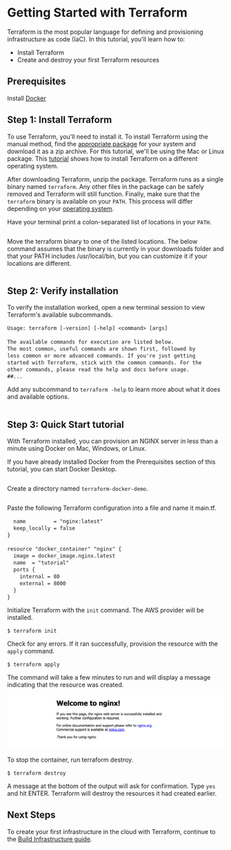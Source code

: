 # Getting Started with Terraform

Terraform is the most popular language for defining and provisioning infrastructure as code (IaC). In this tutorial, you'll learn how to:

* Install Terraform
* Create and destroy your first Terraform resources

## Prerequisites

Install [Docker](https://www.docker.com/products/docker-desktop)

## Step 1: Install Terraform

To use Terraform, you'll need to install it. To install Terraform using the manual method, find the [appropriate package](https://www.terraform.io/downloads.html) for your system and download it as a zip archive. For this tutorial, we'll be using the Mac or Linux package. This [tutorial](https://learn.hashicorp.com/terraform/getting-started/install) shows how to install Terraform on a different operating system.

After downloading Terraform, unzip the package. Terraform runs as a single binary named `terraform`. Any other files in the package can be safely removed and Terraform will still function. Finally, make sure that the `terraform` binary is available on your `PATH`. This process will differ depending on your [operating system](https://learn.hashicorp.com/terraform/getting-started/install).

Have your terminal print a colon-separated list of locations in your `PATH`.

```$ echo $PATH
```
Move the terraform binary to one of the listed locations. The below command assumes that the binary is currently in your downloads folder and that your PATH includes /usr/local/bin, but you can customize it if your locations are different.

```$ mv ~/Downloads/terraform /usr/local/bin/terraform
```

## Step 2: Verify installation

To verify the installation worked, open a new terminal session to view Terraform's available subcommands.

```$ terraform -help
Usage: terraform [-version] [-help] <command> [args]

The available commands for execution are listed below.
The most common, useful commands are shown first, followed by
less common or more advanced commands. If you're just getting
started with Terraform, stick with the common commands. For the
other commands, please read the help and docs before usage.
##...
```
Add any subcommand to `terraform -help` to learn more about what it does and available options.

```terraform -help plan
```

## Step 3: Quick Start tutorial

With Terraform installed, you can provision an NGINX server in less than a minute using Docker on Mac, Windows, or Linux.

If you have already installed Docker from the Prerequisites section of this tutorial, you can start Docker Desktop.

```$ open -a Docker
```

Create a directory named `terraform-docker-demo`.

```$ mkdir terraform-docker-demo && cd $_
```

Paste the following Terraform configuration into a file and name it main.tf.

```resource "docker_image" "nginx" {
  name         = "nginx:latest"
  keep_locally = false
}

resource "docker_container" "nginx" {
  image = docker_image.nginx.latest
  name  = "tutorial"
  ports {
    internal = 80
    external = 8000
  }
}
```

Initialize Terraform with the `init` command. The AWS provider will be installed.

```shell
$ terraform init
```

Check for any errors. If it ran successfully, provision the resource with the `apply` command.

```shell
$ terraform apply
```

The command will take a few minutes to run and will display a message indicating that the resource was created.

![resource created](images/terraform-docker-nginx.png)

To stop the container, run terraform destroy.

```shell
$ terraform destroy
```

A message at the bottom of the output will ask for confirmation. Type `yes` and hit ENTER. Terraform will destroy the resources it had created earlier.

## Next Steps

To create your first infrastructure in the cloud with Terraform, continue to the [Build Infrastructure guide](https://learn.hashicorp.com/terraform/getting-started/build).
